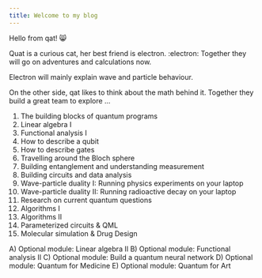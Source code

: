 ```yaml
---
title: Welcome to my blog
---
```


Hello from qat! 😸

Quat is a curious cat, her best friend is electron. :electron:
Together they will go on adventures and calculations now.

Electron will mainly explain wave and particle behaviour.

On the other side, qat likes to think about the math behind it.
Together they build a great team to explore ...

1) The building blocks of quantum programs
2) Linear algebra I
3) Functional analysis I
4) How to describe a qubit
5) How to describe gates
6) Travelling around the Bloch sphere
7) Building entanglement and understanding measurement
8) Building circuits and data analysis
9) Wave-particle duality I: Running physics experiments on your laptop
10) Wave-particle duality II: Running radioactive decay on your laptop
11) Research on current quantum questions
12) Algorithms I
13) Algorithms II
14) Parameterized circuits & QML
15) Molecular simulation & Drug Design

A) Optional module: Linear algebra II
B) Optional module: Functional analysis II
C) Optional module: Build a quantum neural network
D) Optional module: Quantum for Medicine
E) Optional module: Quantum for Art

